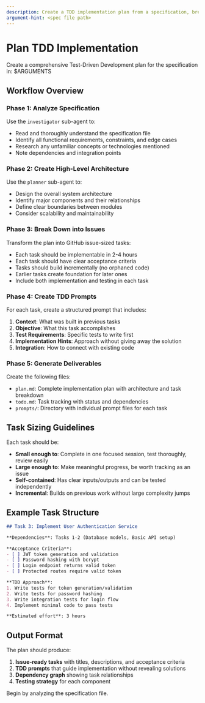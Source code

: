 ```yaml
---
description: Create a TDD implementation plan from a specification, breaking it into GitHub issue-sized tasks
argument-hint: <spec file path>
---
```


# Plan TDD Implementation

Create a comprehensive Test-Driven Development plan for the specification in: $ARGUMENTS

## Workflow Overview

### Phase 1: Analyze Specification
Use the `investigator` sub-agent to:
- Read and thoroughly understand the specification file
- Identify all functional requirements, constraints, and edge cases
- Research any unfamiliar concepts or technologies mentioned
- Note dependencies and integration points

### Phase 2: Create High-Level Architecture
Use the `planner` sub-agent to:
- Design the overall system architecture
- Identify major components and their relationships
- Define clear boundaries between modules
- Consider scalability and maintainability

### Phase 3: Break Down into Issues
Transform the plan into GitHub issue-sized tasks:
- Each task should be implementable in 2-4 hours
- Each task should have clear acceptance criteria
- Tasks should build incrementally (no orphaned code)
- Earlier tasks create foundation for later ones
- Include both implementation and testing in each task

### Phase 4: Create TDD Prompts
For each task, create a structured prompt that includes:
1. **Context**: What was built in previous tasks
2. **Objective**: What this task accomplishes
3. **Test Requirements**: Specific tests to write first
4. **Implementation Hints**: Approach without giving away the solution
5. **Integration**: How to connect with existing code

### Phase 5: Generate Deliverables
Create the following files:
- `plan.md`: Complete implementation plan with architecture and task breakdown
- `todo.md`: Task tracking with status and dependencies
- `prompts/`: Directory with individual prompt files for each task

## Task Sizing Guidelines

Each task should be:
- **Small enough to**: Complete in one focused session, test thoroughly, review easily
- **Large enough to**: Make meaningful progress, be worth tracking as an issue
- **Self-contained**: Has clear inputs/outputs and can be tested independently
- **Incremental**: Builds on previous work without large complexity jumps

## Example Task Structure

```markdown
## Task 3: Implement User Authentication Service

**Dependencies**: Tasks 1-2 (Database models, Basic API setup)

**Acceptance Criteria**:
- [ ] JWT token generation and validation
- [ ] Password hashing with bcrypt
- [ ] Login endpoint returns valid token
- [ ] Protected routes require valid token

**TDD Approach**:
1. Write tests for token generation/validation
2. Write tests for password hashing
3. Write integration tests for login flow
4. Implement minimal code to pass tests

**Estimated effort**: 3 hours
```

## Output Format

The plan should produce:
1. **Issue-ready tasks** with titles, descriptions, and acceptance criteria
2. **TDD prompts** that guide implementation without revealing solutions
3. **Dependency graph** showing task relationships
4. **Testing strategy** for each component

Begin by analyzing the specification file.